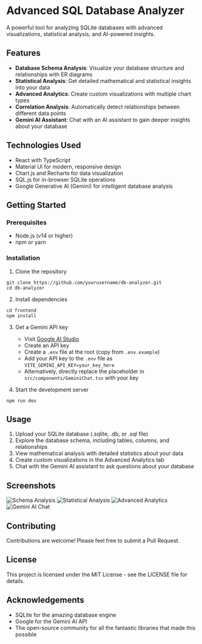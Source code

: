 # Advanced SQL Database Analyzer

A powerful tool for analyzing SQLite databases with advanced visualizations, statistical analysis, and AI-powered insights.

## Features

- **Database Schema Analysis**: Visualize your database structure and relationships with ER diagrams
- **Statistical Analysis**: Get detailed mathematical and statistical insights into your data
- **Advanced Analytics**: Create custom visualizations with multiple chart types
- **Correlation Analysis**: Automatically detect relationships between different data points
- **Gemini AI Assistant**: Chat with an AI assistant to gain deeper insights about your database

## Technologies Used

- React with TypeScript
- Material UI for modern, responsive design
- Chart.js and Recharts for data visualization
- SQL.js for in-browser SQLite operations
- Google Generative AI (Gemini) for intelligent database analysis

## Getting Started

### Prerequisites

- Node.js (v14 or higher)
- npm or yarn

### Installation

1. Clone the repository
```
git clone https://github.com/yourusername/db-analyzer.git
cd db-analyzer
```

2. Install dependencies
```
cd frontend
npm install
```

3. Get a Gemini API key
   - Visit [Google AI Studio](https://makersuite.google.com/)
   - Create an API key
   - Create a `.env` file at the root (copy from `.env.example`) 
   - Add your API key to the `.env` file as `VITE_GEMINI_API_KEY=your_key_here`
   - Alternatively, directly replace the placeholder in `src/components/GeminiChat.tsx` with your key

4. Start the development server
```
npm run dev
```

## Usage

1. Upload your SQLite database (.sqlite, .db, or .sql file)
2. Explore the database schema, including tables, columns, and relationships
3. View mathematical analysis with detailed statistics about your data
4. Create custom visualizations in the Advanced Analytics tab
5. Chat with the Gemini AI assistant to ask questions about your database

## Screenshots

![Schema Analysis](path/to/schema-screenshot.png)
![Statistical Analysis](path/to/stats-screenshot.png)
![Advanced Analytics](path/to/analytics-screenshot.png)
![Gemini AI Chat](path/to/chat-screenshot.png)

## Contributing

Contributions are welcome! Please feel free to submit a Pull Request.

## License

This project is licensed under the MIT License - see the LICENSE file for details.

## Acknowledgements

- SQLite for the amazing database engine
- Google for the Gemini AI API
- The open-source community for all the fantastic libraries that made this possible

